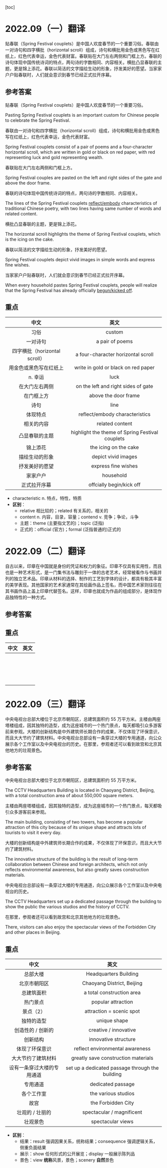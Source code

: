 [toc]



# 2022.09（一）翻译

贴春联（Spring Festival couplets）是中国人欢度春节的一个重要习俗。春联由一对诗句和四字横批（horizontal scroll）组成，诗句和横批用金色或黑色写在红纸上，红色代表幸运，金色代表财富。春联贴在大门左右两侧和门框上方。春联的诗句体现中国传统诗词的特点，两句诗的字数相同、内容相关。横批凸显春联的主题，更是锦上添花。春联以简洁的文字描绘生动的形象，抒发美好的愿望。当家家户户贴春联时，人们就会意识到春节已经正式拉开序幕。

## 参考答案

贴春联（Spring Festival couplets）是中国人欢度春节的一个重要习俗。

Pasting Spring Festival couplets is an important custom for Chinese people to celebrate the Spring Festival.

春联由一对诗句和四字横批（horizontal scroll）组成，诗句和横批用金色或黑色写在红纸上，红色代表幸运，金色代表财富。

Spring Festival couplets consist of a pair of poems and a four-character horizontal scroll, which are written in gold or black on red paper, with red representing luck and gold representing wealth.

春联贴在大门左右两侧和门框上方。

Spring Festival couples are pasted on the left and right sides of the gate and above the door frame.

春联的诗句体现中国传统诗词的特点，两句诗的字数相同、内容相关。

The lines of the Spring Festival couplets <u>reflect/embody</u> characteristics of traditional Chinese poetry, with two lines having same number of words and related content.

横批凸显春联的主题，更是锦上添花。

The horizontal scroll highlights the theme of Spring Festival couplets, which is the icing on the cake.

春联以简洁的文字描绘生动的形象，抒发美好的愿望。

Spring Festival couplets depict vivid images in simple words and express fine wishes.

当家家户户贴春联时，人们就会意识到春节已经正式拉开序幕。

When every household pastes Spring Festival couplets, people will realize that the Spring Festival has already officially <u>begun/kicked off</u>.

## 重点

|             中文              |                      英文                       |
| :---------------------------: | :---------------------------------------------: |
|             习俗              |                     custom                      |
|           一对诗句            |                 a pair of poems                 |
| 四字横批（horizontal scroll） |       a four-character horizontal scroll        |
|    用金色或黑色写在红纸上     |       write in gold or black on red paper       |
|            n. 幸运            |                      luck                       |
|        在大门左右两侧         |       on the left and right sides of gate       |
|          在门框上方           |              above the door frame               |
|             诗句              |                      line                       |
|           体现特点            |         reflect/embody characteristics          |
|          相关的内容           |                 related content                 |
|        凸显春联的主题         | highlight the theme of Spring Festival couplets |
|           锦上添花            |              the icing on the cake              |
|        描绘生动的形象         |               depict vivid images               |
|        抒发美好的愿望         |               express fine wishes               |
|           家家户户            |                    household                    |
|         正式拉开序幕          |            offcially begin/kick off             |

- characteristic n. 特点，特性，特质
- **区别**：
  - relative 相比较的；related 有关系的，相关的
  - content n. 内容，目录，容量；contend v. 竞争；争论，斗争
  - 主题：theme (主要指文艺的)；topic (泛指)
  - 正式的：official (官方)；formal (泛指普通的)正式的

# 2022.09（二）翻译

自古以来，印章在中国就是身份的凭证和权力的象征。印章不仅具有实用性，而且也是一种艺术形式，是一门集书法与雕刻于一体的古老艺术，经常被看作与书画并列的独立艺术品。印章从材料的选择、制作的工艺到字体的设计，都具有极其丰富的美学表现。其他国家的艺术家通常在其绘画作品上签名，而中国艺术家则往往在其书画作品上盖上印章代替签名。这样，印章也就成为作品的组成部分，是体现作品独特性的一种方式。

## 参考答案



## 重点

| 中文 | 英文 |
| :--: | :--: |
|      |      |
|      |      |
|      |      |
|      |      |
|      |      |
|      |      |
|      |      |
|      |      |
|      |      |
|      |      |
|      |      |
|      |      |
|      |      |
|      |      |
|      |      |
|      |      |
|      |      |



# 2022.09（三）翻译

中央电视台总部大楼位于北京市朝阳区，总建筑面积约 55 万平方米。主楼由两座塔楼组成，因其独特的造型，成为这座城市的一个热门景点，每天都吸引众多游客前来参观。大楼的创新结构是中外建筑师长期合作的成果，不仅体现了环保意识，而且大大节约了建筑材料。中央电视台总部设有一条穿过大楼的专用通道，向公众展示各个工作室以及中央电视台的历史。在那里，参观者还可以看到故宫和北京其他地方的壮观景色。

## 参考答案

中央电视台总部大楼位于北京市朝阳区，总建筑面积约 55 万平方米。

The CCTV Headquarters Building is located in Chaoyang District, Beijing, with a total construction area of about 550,000 square meters.

主楼由两座塔楼组成，因其独特的造型，成为这座城市的一个热门景点，每天都吸引众多游客前来参观。

The main building, consisting of two towers, has become a popular attraction of this city because of its unique shape and attracts lots of tourists to visit it every day.

大楼的创新结构是中外建筑师长期合作的成果，不仅体现了环保意识，而且大大节约了建筑材料。

The innovative structure of the building is the result of long-term collaboration between Chinese and foreign architects, which not only reflects environmental awareness, but also greatly saves construction materials.

中央电视台总部设有一条穿过大楼的专用通道，向公众展示各个工作室以及中央电视台的历史。

The CCTV Headquarters set up a dedicated passage through the building to show the public the various studios and the history of CCTV.

在那里，参观者还可以看到故宫和北京其他地方的壮观景色。

There, visitors can also enjoy the spectacular views of the Forbidden City and other places in Beijing.

## 重点

|            中文            |                      英文                       |
| :------------------------: | :---------------------------------------------: |
|          总部大楼          |              Headquarters Building              |
|        北京市朝阳区        |           Chaoyang District, Beijing            |
|         总建筑面积         |            a total construction area            |
|          热门景点          |               popular attraction                |
|         景点（2）          |            attraction = scenic spot             |
|         独特的造型         |                  unique shape                   |
|     创造性的 / 创新的      |              creative / innovative              |
|          创新结构          |              innovative structure               |
|       体现了环保意识       |         reflect environmental awareness         |
|     大大节约了建筑材料     |       greatly save construction materials       |
| 设有一条穿过大楼的专用通道 | set up a dedicated passage through the building |
|          专用通道          |                dedicated passage                |
|         各个工作室         |               the various studios               |
|            故宫            |               the Forbidden City                |
|      壮观的 / 壮丽的       |            spectacular / magnificent            |
|          壮观景色          |                spectacular views                |

- **区别**：
  - 结果：result 强调因果关系，统称结果；consequence 强调逻辑关系，侧重负面结果
  - 展示：show 任何形式的公开展览；display 一般展示陈列品
  - 景色：view **统称**风景，景色；scenery **自然**景色
